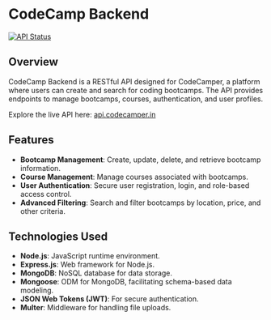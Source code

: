 # CodeCamp Backend

[![API Status](https://img.shields.io/website-up-down-green-red/http/api.codecamper.in.svg)](http://api.codecamper.in)

## Overview

CodeCamp Backend is a RESTful API designed for CodeCamper, a platform where users can create and search for coding bootcamps. The API provides endpoints to manage bootcamps, courses, authentication, and user profiles.

Explore the live API here: [api.codecamper.in](http://api.codecamper.in)

## Features

- **Bootcamp Management**: Create, update, delete, and retrieve bootcamp information.
- **Course Management**: Manage courses associated with bootcamps.
- **User Authentication**: Secure user registration, login, and role-based access control.
- **Advanced Filtering**: Search and filter bootcamps by location, price, and other criteria.

## Technologies Used

- **Node.js**: JavaScript runtime environment.
- **Express.js**: Web framework for Node.js.
- **MongoDB**: NoSQL database for data storage.
- **Mongoose**: ODM for MongoDB, facilitating schema-based data modeling.
- **JSON Web Tokens (JWT)**: For secure authentication.
- **Multer**: Middleware for handling file uploads.
